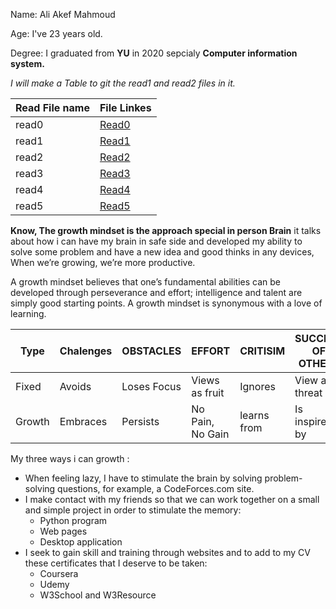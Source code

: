 Name: Ali Akef Mahmoud

Age: I've 23 years old.

Degree: I graduated from **YU** in 2020 sepcialy **Computer information system.**

*I will make a Table to git the read1 and read2 files in it.*

Read File name | File Linkes
--------------------------|--------------------------
read0 | [Read0](Read.md)
read1 | [Read1](Read1.md)
read2 | [Read2](Read2.md)
read3 | [Read3](Read3.md)
read4 | [Read4](Read4.md)
read5 | [Read5](Read5.md)




**Know, The growth mindset is the approach special in person Brain** it talks about how i can have my brain in safe side and developed my ability to solve some problem and have a new idea and good thinks in any devices, When we’re growing, we’re more productive.

A growth mindset believes that one’s fundamental abilities can be developed through perseverance and effort; intelligence and talent are simply good starting points. A growth mindset is synonymous with a love of learning.


Type | Chalenges | OBSTACLES | EFFORT | CRITISIM | SUCCESS OF OTHERS
--------------| --------------| --------------| ------------------------| --------------| --------------
Fixed | Avoids | Loses Focus | Views as fruit | Ignores | View as a threat
Growth | Embraces | Persists | No Pain, No Gain | learns from | Is inspired by


My three ways i can growth :
* When feeling lazy, I have to stimulate the brain by solving problem-solving questions, for example, a CodeForces.com site.
* I make contact with my friends so that we can work together on a small and simple project in order to stimulate the memory:
    * Python program
    * Web pages
    * Desktop application
* I seek to gain skill and training through websites and to add to my CV these certificates that I deserve to be taken:
    * Coursera
    * Udemy
    * W3School and W3Resource